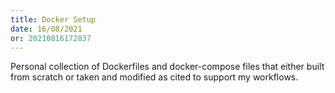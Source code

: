 ```yaml
---
title: Docker Setup
date: 16/08/2021 
or: 20210816172837
---
```


Personal collection of Dockerfiles and docker-compose files that either built from scratch or taken and modified as cited to support my workflows.
